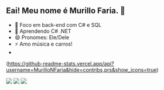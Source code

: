 ## Eai! Meu nome é Murillo Faria. 👋

<!--
**MurilloNFaria/MurilloNFaria** is a ✨ _special_ ✨ repository because its `README.md` (this file) appears on your GitHub profile.

Here are some ideas to get you started:
-->

- 🔭 Foco em back-end com C# e SQL
- 🌱 Aprendendo C# .NET
- 😄 Pronomes: Ele/Dele
- ⚡ Amo música e carros!
- 
(https://github-readme-stats.vercel.app/api?username=MurilloNFaria&hide=contribs,prs&show_icons=true)

<div> 
  <a href="https://instagram.com/murillxnf" target="_blank"><img src="https://img.shields.io/badge/-Instagram-%23E4405F?style=for-the-badge&logo=instagram&logoColor=white" target="_blank"></a>
  <a href = "mailto:nascimentomurillo24@gmail.com"><img src="https://img.shields.io/badge/-Gmail-%23333?style=for-the-badge&logo=gmail&logoColor=white" target="_blank"></a>
  <a href="https://www.linkedin.com/in/murillo-nascimento-faria/" target="_blank"><img src="https://img.shields.io/badge/-LinkedIn-%230077B5?style=for-the-badge&logo=linkedin&logoColor=white" target="_blank"></a> 
  
</div>
